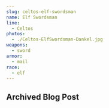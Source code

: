 ```yaml
---
slug: celtos-elf-swordsman
name: Elf Swordsman
line:
  - Celtos
photos:
  - ./Celtos-ElfSwordsman-Dankel.jpg
weapons:
  - sword
armor:
  - mail
race:
  - elf
---
```


## Archived Blog Post

